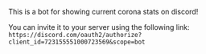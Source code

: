 This is a bot for showing current corona stats on discord!

You can invite it to your server using the following link: 
``https://discord.com/oauth2/authorize?client_id=723155551000723569&scope=bot``